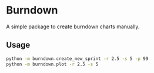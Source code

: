 # Burndown

A simple package to create burndown charts manually.

## Usage

```bash
python -m burndown.create_new_sprint -r 2.5 -s 5 -p 99
python -m burndown.plot -r 2.5 -s 5
```
